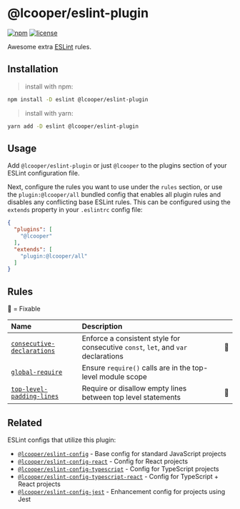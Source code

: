 # @lcooper/eslint-plugin

[![npm][npm-badge]][npm-link]
[![license][license-badge]][license-link]

Awesome extra [ESLint](https://eslint.org) rules.

## Installation

> install with npm:
```bash
npm install -D eslint @lcooper/eslint-plugin
```

> install with yarn:
```bash
yarn add -D eslint @lcooper/eslint-plugin
```

## Usage

Add `@lcooper/eslint-plugin` or just `@lcooper` to the plugins section of your ESLint configuration file.

Next, configure the rules you want to use under the `rules` section, or use the `plugin:@lcooper/all` bundled config that enables all plugin rules and disables any conflicting base ESLint rules. This can be configured using the `extends` property in your `.eslintrc` config file:

```json
{
  "plugins": [
    "@lcooper"
  ],
  "extends": [
    "plugin:@lcooper/all"
  ]
}
```

## Rules

:wrench: = Fixable

| Name | Description | |
| :-- | :-- | :--: |
| [`consecutive-declarations`](docs/rules/consecutive-declarations.md) | Enforce a consistent style for consecutive `const`, `let`, and `var` declarations | :wrench: |
| [`global-require`](docs/rules/global-require.md) | Ensure `require()` calls are in the top-level module scope | |
| [`top-level-padding-lines`](docs/rules/top-level-padding-lines.md) | Require or disallow empty lines between top level statements | :wrench: |

## Related

ESLint configs that utilize this plugin:

 * [`@lcooper/eslint-config`](/packages/eslint-config) - Base config for standard JavaScript projects
 * [`@lcooper/eslint-config-react`](/packages/eslint-config-react) - Config for React projects
 * [`@lcooper/eslint-config-typescript`](/packages/eslint-config-typescript) - Config for TypeScript projects
 * [`@lcooper/eslint-config-typescript-react`](/packages/eslint-config-typescript-react) - Config for TypeScript + React projects
 * [`@lcooper/eslint-config-jest`](/packages/eslint-config-jest) - Enhancement config for projects using Jest

[npm-link]: https://www.npmjs.com/package/@lcooper/eslint-plugin
[npm-badge]: https://img.shields.io/npm/v/@lcooper/eslint-plugin?logo=npm&style=for-the-badge
[license-link]: LICENSE
[license-badge]: https://img.shields.io/github/license/luciancooper/eslint-configs?color=brightgreen&style=for-the-badge
